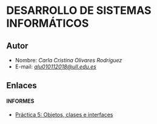 # DESARROLLO DE SISTEMAS INFORMÁTICOS

## Autor

* Nombre: *Carla Cristina Olivares Rodríguez*
* E-mail: *alu010112018@ull.edu.es*


## Enlaces  

#### INFORMES

* [Práctica 5:  Objetos, clases e interfaces](https://github.com/ULL-ESIT-INF-DSI-2021/ull-esit-inf-dsi-20-21-prct05-objects-classes-interfaces-ccolivares/tree/main/src)
